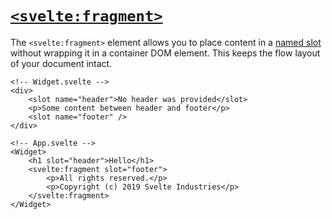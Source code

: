 # [`<svelte:fragment>`](https://svelte.dev/docs/special-elements#svelte-fragment)
The `<svelte:fragment>` element allows you to place content in a [named slot](/template-syntax/special-elements/slot/name) without wrapping it in a container DOM element. This keeps the flow layout of your document intact.
```sveltehtml
<!-- Widget.svelte -->
<div>
	<slot name="header">No header was provided</slot>
	<p>Some content between header and footer</p>
	<slot name="footer" />
</div>

<!-- App.svelte -->
<Widget>
	<h1 slot="header">Hello</h1>
	<svelte:fragment slot="footer">
		<p>All rights reserved.</p>
		<p>Copyright (c) 2019 Svelte Industries</p>
	</svelte:fragment>
</Widget>
```
